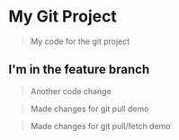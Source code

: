 # My Git Project

> My code for the git project

## I'm in the feature branch

> Another code change

> Made changes for git pull demo

> Made changes for git pull/fetch demo
